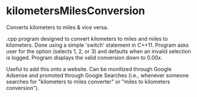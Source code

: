 # kilometersMilesConversion
Converts kilometers to miles &amp; vice versa.



.cpp program designed to convert kilometers to miles and miles to kilometers. Done using a simple 'switch' statement in C++11. Program asks user for the option (selects 1, 2, or 3) and defaults when an invalid selection is logged. Program displays the valid conversion down to 0.00x. 

Useful to add this onto a website. Can be monitized through Google Adsense and promoted through Google Searches (i.e., whenever someone searches for "kilometers to miles converter" or "miles to kilometers conversion").

